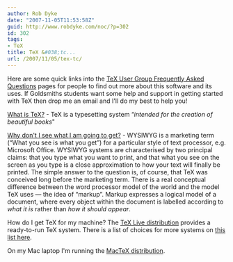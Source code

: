 ```yaml
---
author: Rob Dyke
date: "2007-11-05T11:53:58Z"
guid: http://www.robdyke.com/noc/?p=302
id: 302
tags:
- TeX
title: TeX &#038;tc...
url: /2007/11/05/tex-tc/
---
```

Here are some quick links into the [TeX User Group Frequently Asked Questions](http://www.tex.ac.uk/cgi-bin/texfaq2html?introduction=yes) pages for people to find out more about this software and its uses. If Goldsmiths students want some help and support in getting started with TeX then drop me an email and I'll do my best to help you!
  
[<!--more-->](http://www.tex.ac.uk/cgi-bin/texfaq2html?label=whatTeX "TeX Usergroup FAQ")

[What is TeX?](http://www.tex.ac.uk/cgi-bin/texfaq2html?label=whatTeX "TeX Usergroup FAQ") - TeX is a typesetting system “_intended for the creation of beautiful books_"

[Why don't I see what I am going to get?](http://www.tex.ac.uk/cgi-bin/texfaq2html?label=notWYSIWYG) - WYSIWYG is a marketing term (“What you see is what you get”) for a particular style of text processor, e.g. Microsoft Office. WYSIWYG systems are characterised by two principal claims: that you type what you want to print, and that what you see on the screen as you type is a close approximation to how your text will finally be printed. The simple answer to the question is, of course, that TeX was conceived long before the marketing term. There is a real conceptual difference between the word processor model of the world and the model TeX uses — the idea of “markup”. Markup expresses a logical model of a document, where every object within the document is labelled according to _what it is_ rather than _how it should appear_.

How do I get TeX for my machine? The [TeX Live distribution](http://www.tex.ac.uk/cgi-bin/texfaq2html?label=CD) provides a ready-to-run TeX system. There is a list of choices for more systems on [this list here](http://www.tex.ac.uk/cgi-bin/texfaq2html?label=TeXsystems).

On my Mac laptop I'm running the [MacTeX distribution](http://www.tug.org/mactex/).